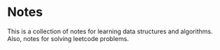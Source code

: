# Notes

This is a collection of notes for learning data structures and algorithms. Also, notes for solving leetcode problems.